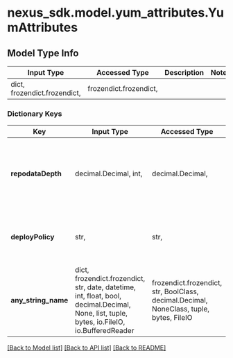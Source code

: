 # nexus_sdk.model.yum_attributes.YumAttributes

## Model Type Info

| Input Type                   | Accessed Type          | Description | Notes |
| ---------------------------- | ---------------------- | ----------- | ----- |
| dict, frozendict.frozendict, | frozendict.frozendict, |             |

### Dictionary Keys

| Key                 | Input Type                                                                                                                                  | Accessed Type                                                                           | Description                                                         | Notes                                                |
| ------------------- | ------------------------------------------------------------------------------------------------------------------------------------------- | --------------------------------------------------------------------------------------- | ------------------------------------------------------------------- | ---------------------------------------------------- |
| **repodataDepth**   | decimal.Decimal, int,                                                                                                                       | decimal.Decimal,                                                                        | Specifies the repository depth where repodata folder(s) are created | value must be a 32 bit integer                       |
| **deployPolicy**    | str,                                                                                                                                        | str,                                                                                    | Validate that all paths are RPMs or yum metadata                    | [optional] must be one of ["PERMISSIVE", "STRICT", ] |
| **any_string_name** | dict, frozendict.frozendict, str, date, datetime, int, float, bool, decimal.Decimal, None, list, tuple, bytes, io.FileIO, io.BufferedReader | frozendict.frozendict, str, BoolClass, decimal.Decimal, NoneClass, tuple, bytes, FileIO | any string name can be used but the value must be the correct type  | [optional]                                           |

[[Back to Model list]](../../README.md#documentation-for-models) [[Back to API list]](../../README.md#documentation-for-api-endpoints) [[Back to README]](../../README.md)
